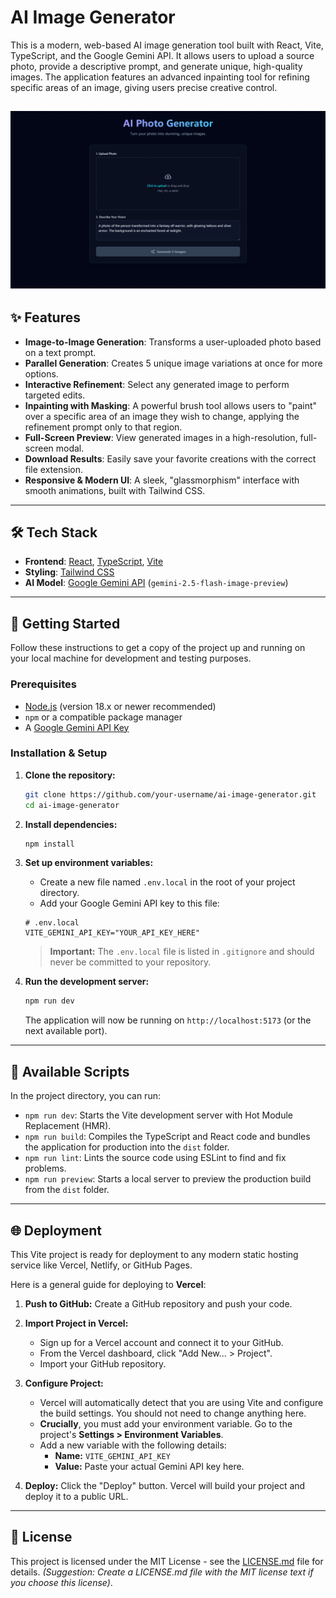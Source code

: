# AI Image Generator

This is a modern, web-based AI image generation tool built with React, Vite, TypeScript, and the Google Gemini API. It allows users to upload a source photo, provide a descriptive prompt, and generate unique, high-quality images. The application features an advanced inpainting tool for refining specific areas of an image, giving users precise creative control.

## ![alt text](materials/image.png)

## ✨ Features

- **Image-to-Image Generation**: Transforms a user-uploaded photo based on a text prompt.
- **Parallel Generation**: Creates 5 unique image variations at once for more options.
- **Interactive Refinement**: Select any generated image to perform targeted edits.
- **Inpainting with Masking**: A powerful brush tool allows users to "paint" over a specific area of an image they wish to change, applying the refinement prompt only to that region.
- **Full-Screen Preview**: View generated images in a high-resolution, full-screen modal.
- **Download Results**: Easily save your favorite creations with the correct file extension.
- **Responsive & Modern UI**: A sleek, "glassmorphism" interface with smooth animations, built with Tailwind CSS.

---

## 🛠️ Tech Stack

- **Frontend**: [React](https://reactjs.org/), [TypeScript](https://www.typescriptlang.org/), [Vite](https://vitejs.dev/)
- **Styling**: [Tailwind CSS](https://tailwindcss.com/)
- **AI Model**: [Google Gemini API](https://ai.google.dev/) (`gemini-2.5-flash-image-preview`)

---

## 🚀 Getting Started

Follow these instructions to get a copy of the project up and running on your local machine for development and testing purposes.

### Prerequisites

- [Node.js](https://nodejs.org/) (version 18.x or newer recommended)
- `npm` or a compatible package manager
- A [Google Gemini API Key](https://ai.google.dev/pricing)

### Installation & Setup

1.  **Clone the repository:**

    ```bash
    git clone https://github.com/your-username/ai-image-generator.git
    cd ai-image-generator
    ```

2.  **Install dependencies:**

    ```bash
    npm install
    ```

3.  **Set up environment variables:**

    - Create a new file named `.env.local` in the root of your project directory.
    - Add your Google Gemini API key to this file:

    ```env
    # .env.local
    VITE_GEMINI_API_KEY="YOUR_API_KEY_HERE"
    ```

    > **Important:** The `.env.local` file is listed in `.gitignore` and should never be committed to your repository.

4.  **Run the development server:**
    ```bash
    npm run dev
    ```
    The application will now be running on `http://localhost:5173` (or the next available port).

---

## 📜 Available Scripts

In the project directory, you can run:

- `npm run dev`: Starts the Vite development server with Hot Module Replacement (HMR).
- `npm run build`: Compiles the TypeScript and React code and bundles the application for production into the `dist` folder.
- `npm run lint`: Lints the source code using ESLint to find and fix problems.
- `npm run preview`: Starts a local server to preview the production build from the `dist` folder.

---

## 🌐 Deployment

This Vite project is ready for deployment to any modern static hosting service like Vercel, Netlify, or GitHub Pages.

Here is a general guide for deploying to **Vercel**:

1.  **Push to GitHub:** Create a GitHub repository and push your code.

2.  **Import Project in Vercel:**

    - Sign up for a Vercel account and connect it to your GitHub.
    - From the Vercel dashboard, click "Add New... > Project".
    - Import your GitHub repository.

3.  **Configure Project:**

    - Vercel will automatically detect that you are using Vite and configure the build settings. You should not need to change anything here.
    - **Crucially**, you must add your environment variable. Go to the project's **Settings > Environment Variables**.
    - Add a new variable with the following details:
      - **Name:** `VITE_GEMINI_API_KEY`
      - **Value:** Paste your actual Gemini API key here.

4.  **Deploy:** Click the "Deploy" button. Vercel will build your project and deploy it to a public URL.

---

## 📄 License

This project is licensed under the MIT License - see the [LICENSE.md](LICENSE.md) file for details. _(Suggestion: Create a LICENSE.md file with the MIT license text if you choose this license)_.
